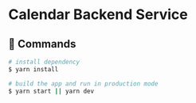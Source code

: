 # Calendar Backend Service

## 📓 Commands

```bash
# install dependency
$ yarn install

# build the app and run in production mode
$ yarn start || yarn dev

```
